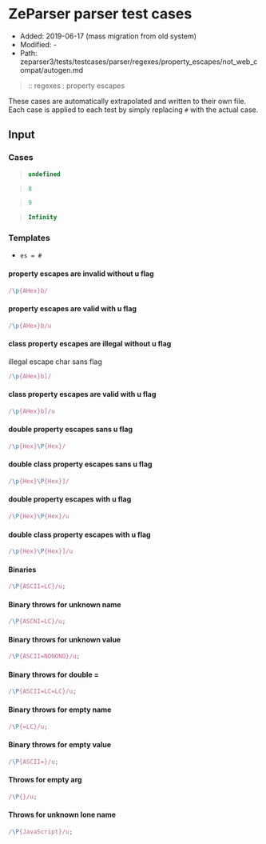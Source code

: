 # ZeParser parser test cases

- Added: 2019-06-17 (mass migration from old system)
- Modified: -
- Path: zeparser3/tests/testcases/parser/regexes/property_escapes/not_web_compat/autogen.md

> :: regexes : property escapes

These cases are automatically extrapolated and written to their own file.
Each case is applied to each test by simply replacing `#` with the actual case.

## Input

### Cases

> `````js
> undefined
> `````

> `````js
> 8
> `````

> `````js
> 9
> `````

> `````js
> Infinity
> `````

### Templates

- `es = #`

#### property escapes are invalid without u flag

`````js
/\p{AHex}b/
`````

#### property escapes are valid with u flag


`````js
/\p{AHex}b/u
`````

#### class property escapes are illegal without u flag

illegal escape char sans flag

`````js
/\p{AHex}b]/
`````

#### class property escapes are valid with u flag


`````js
/\p{AHex}b]/u
`````

#### double property escapes sans u flag


`````js
/\p{Hex}\P{Hex}/
`````

#### double class property escapes sans u flag


`````js
/\p{Hex}\P{Hex}]/
`````

#### double property escapes with u flag


`````js
/\P{Hex}\P{Hex}/u
`````

#### double class property escapes with u flag

`````js
/\p{Hex}\P{Hex}]/u
`````

#### Binaries

`````js
/\P{ASCII=LC}/u;
`````

#### Binary throws for unknown name

`````js
/\P{ASCNI=LC}/u;
`````

#### Binary throws for unknown value

`````js
/\P{ASCII=NONONO}/u;
`````

#### Binary throws for double =

`````js
/\P{ASCII=LC=LC}/u;
`````

#### Binary throws for empty name

`````js
/\P{=LC}/u;
`````

#### Binary throws for empty value

`````js
/\P{ASCII=}/u;
`````

#### Throws for empty arg

`````js
/\P{}/u;
`````

#### Throws for unknown lone name

`````js
/\P{JavaScript}/u;
`````
